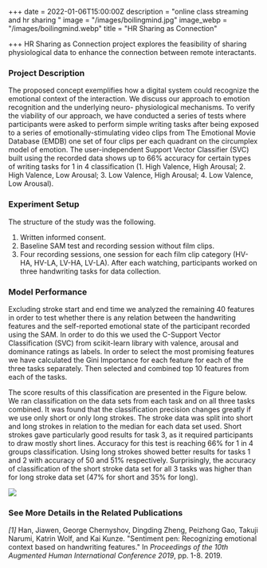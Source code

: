 +++
date = 2022-01-06T15:00:00Z
description = "online class streaming and hr sharing "
image = "/images/boilingmind.jpg"
image_webp = "/images/boilingmind.webp"
title = "HR Sharing as Connection"

+++
HR Sharing as Connection project explores the feasibility of sharing physiological data to enhance the connection between remote interactants. 

### Project Description

The proposed concept exemplifies how a digital system could recognize the emotional context of the interaction. We discuss our approach to emotion recognition and the underlying neuro- physiological mechanisms. To verify the viability of our approach, we have conducted a series of tests where participants were asked to perform simple writing tasks after being exposed to a series of emotionally-stimulating video clips from The Emotional Movie Database (EMDB) one set of four clips per each quadrant on the circumplex model of emotion. The user-independent Support Vector Classifier (SVC) built using the recorded data shows up to 66% accuracy for certain types of writing tasks for 1 in 4 classification (1. High Valence, High Arousal; 2. High Valence, Low Arousal; 3. Low Valence, High Arousal; 4. Low Valence, Low Arousal).

### Experiment Setup

The structure of the study was the following.

1. Written informed consent.
2. Baseline SAM test and recording session without film clips.
3. Four recording sessions, one session for each film clip category (HV-HA, HV-LA, LV-HA, LV-LA). After each watching, participants worked on three handwriting tasks for data collection.

### Model Performance

Excluding stroke start and end time we analyzed the remaining 40 features in order to test whether there is any relation between the handwriting features and the self-reported emotional state of the participant recorded using the SAM. In order to do this we used the C-Support Vector Classification (SVC) from scikit-learn library with valence, arousal and dominance ratings as labels. In order to select the most promising features we have calculated the Gini Importance for each feature for each of the three tasks separately. Then selected and combined top 10 features from each of the tasks.

The score results of this classification are presented in the Figure below. We ran classification on the data sets from each task and on all three tasks combined. It was found that the classification precision changes greatly if we use only short or only long strokes. The stroke data was split into short and long strokes in relation to the median for each data set used. Short strokes gave particularly good results for task 3, as it required participants to draw mostly short lines. Accuracy for this test is reaching 66% for 1 in 4 groups classification. Using long strokes showed better results for tasks 1 and 2 with accuracy of 50 and 51% respectively. Surprisingly, the accuracy of classification of the short stroke data set for all 3 tasks was higher than for long stroke data set (47% for short and 35% for long).

![](/images/independent.jpg)

### See More Details in the Related Publications

_\[1\]_ Han, Jiawen, George Chernyshov, Dingding Zheng, Peizhong Gao, Takuji Narumi, Katrin Wolf, and Kai Kunze. "Sentiment pen: Recognizing emotional context based on handwriting features." In _Proceedings of the 10th Augmented Human International Conference 2019_, pp. 1-8. 2019.